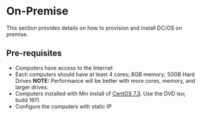 # On-Premise 

This section provides details on how to provision and install DC/OS on premise. 

## Pre-requisites
- Computers have access to the Internet
- Each computers should have at least 4 cores; 8GB memory; 50GB Hard Drives **NOTE:** Performance will be better with more cores, memory, and larger drives.
- Computers installed with Min install of [CentOS 7.3](https://www.centos.org/). Use the DVD iso; build 1611.
- Configure the computers with static IP

